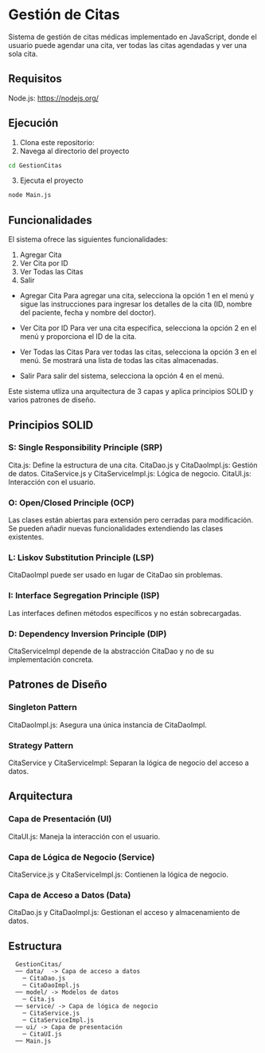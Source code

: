 # Gestión de Citas

Sistema de gestión de citas médicas implementado en JavaScript, donde el usuario puede agendar una cita, ver todas las citas agendadas y ver una sola cita.

## Requisitos
Node.js: https://nodejs.org/
## Ejecución
1. Clona este repositorio:
2. Navega al directorio del proyecto
  ```bash
  cd GestionCitas
  ```
3. Ejecuta el proyecto
  ```bash
  node Main.js
  ```

## Funcionalidades

El sistema ofrece las siguientes funcionalidades:
1. Agregar Cita
2. Ver Cita por ID
3. Ver Todas las Citas
4. Salir
   
- Agregar Cita
  Para agregar una cita, selecciona la opción 1 en el menú y sigue las instrucciones para ingresar los detalles de la cita (ID, nombre del paciente, fecha y nombre del doctor).

- Ver Cita por ID
  Para ver una cita específica, selecciona la opción 2 en el menú y proporciona el ID de la cita.

- Ver Todas las Citas
  Para ver todas las citas, selecciona la opción 3 en el menú. Se mostrará una lista de todas las citas almacenadas.

- Salir
  Para salir del sistema, selecciona la opción 4 en el menú.



Este sistema utliza una arquitectura de 3 capas y aplica principios SOLID y varios patrones de diseño.

## Principios SOLID

### S: Single Responsibility Principle (SRP)
  Cita.js: Define la estructura de una cita.
  CitaDao.js y CitaDaoImpl.js: Gestión de datos.
  CitaService.js y CitaServiceImpl.js: Lógica de negocio.
  CitaUI.js: Interacción con el usuario.
### O: Open/Closed Principle (OCP)
  Las clases están abiertas para extensión pero cerradas para modificación. Se pueden añadir nuevas funcionalidades extendiendo las clases existentes.
### L: Liskov Substitution Principle (LSP)
  CitaDaoImpl puede ser usado en lugar de CitaDao sin problemas.
### I: Interface Segregation Principle (ISP)
  Las interfaces definen métodos específicos y no están sobrecargadas.
### D: Dependency Inversion Principle (DIP)
  CitaServiceImpl depende de la abstracción CitaDao y no de su implementación concreta.

## Patrones de Diseño

### Singleton Pattern
  CitaDaoImpl.js: Asegura una única instancia de CitaDaoImpl.
### Strategy Pattern
  CitaService y CitaServiceImpl: Separan la lógica de negocio del acceso a datos.

## Arquitectura

### Capa de Presentación (UI)
  CitaUI.js: Maneja la interacción con el usuario.
### Capa de Lógica de Negocio (Service)
  CitaService.js y CitaServiceImpl.js: Contienen la lógica de negocio.
### Capa de Acceso a Datos (Data)
  CitaDao.js y CitaDaoImpl.js: Gestionan el acceso y almacenamiento de datos.

## Estructura
```
  GestionCitas/
  ── data/  -> Capa de acceso a datos
    ─ CitaDao.js
    ─ CitaDaoImpl.js
  ── model/ -> Modelos de datos
    ─ Cita.js
  ── service/ -> Capa de lógica de negocio
    ─ CitaService.js
    ─ CitaServiceImpl.js
  ── ui/ -> Capa de presentación
    ─ CitaUI.js
  ── Main.js
```
